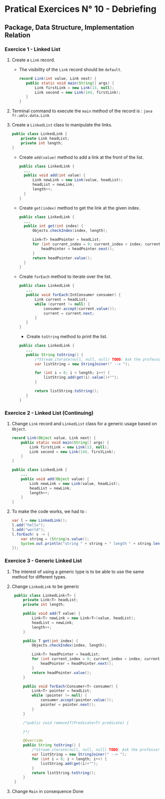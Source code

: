 # Pratical Exercices N° 10 - Debriefing

## Package, Data Structure, Implementation Relation

### Exercice 1 - Linked List

1. Create a `Link` record.
   
   - The visibility of the `Link` record should be `default`.
     
     ```java
     record Link(int value, Link next) {
        public static void main(String[] args) {
            Link firstLink = new Link(13, null); 
            Link second = new Link(144, firstLink);
        }
     }
     ```

2. Terminal command to execute the `main` method of the record is : 
   `java fr.umlv.data.Link`

3. Create a `LinkedList` class to manipulate the links.
   
   ```java
   public class LinkedLink {
       private Link headList;
       private int length;
   }
   ```
   
   - Create `add(value)` method to add a link at the front of the list.
     
     ```java
     public class LinkedLink {
       ...
       public void add(int value) {
           Link newLink = new Link(value, headList);
           headList = newLink;
           length++;
       }
     }
     ```
   
   - Create `get(index)` method to get the link at the given index.
     
     ```java
     public class LinkedLink {
       ...
       public int get(int index) {
           Objects.checkIndex(index, length);
     
           Link<T> headPointer = headList;
           for (int current_index = 0; current_index < index; current_index++) {
               headPointer = headPointer.next();
           }
           return headPointer.value();
       }
     }
     ```
   
   - Create `forEach` method to iterate over the list.
     
     ```java
     public class LinkedLink {
        ...
        public void forEach(IntConsumer consumer) {
            Link current = headList;
            while (current != null) {
                consumer.accept(current.value());
                current = current.next;
            }
        }
     }
     ```
     
     - Create `toString` method to print the list.
     
     ```java
     public class LinkedLink {
        ...
        public String toString() {
            /*Stream.iterate(null, null, null) TODO: Ask the professor about how to use iterate */
            var listString = new StringJoiner(" --> ");
     
            for (int i = 0; i < length; i++) {
                listString.add(get(i).value()+"");
            }
     
            return listString.toString();
        }
     }
     ```

### Exercice 2 - Linked List (Continuing)

1. Change `Link` record and `LinkedList` class for a generic usage based on `Object`.
   
   ```java
   record Link(Object value, Link next) {
       public static void main(String[] args) {
           Link firstLink = new Link(13, null); 
           Link second = new Link(144, firstLink);
       }   
   }
   ```
   
   ```java
   public class LinkedLink {
       ...
       public void add(Object value) {
           Link newLink = new Link(value, headList);
           headList = newLink;
           length++;
       }
   }
   ```

2. To make the code works, we had to :
   
   ```java
   var l = new LinkedLink();
   l.add("hello");
   l.add("world");
   l.forEach( s -> {
       var string = (String)s.value();
       System.out.println("string " + string + " length " + string.length());
   });
   ```

### Exercice 3 - Generic Linked List

1. The interest of using a generic type is to be able to use the same method for different types.

2. Change `LinkedLink` to be generic
   
   ```java
    public class LinkedLink<T> {
        private Link<T> headList;
        private int length;
   
        public void add(T value) {
            Link<T> newLink = new Link<T>(value, headList);
            headList = newLink;
            length++;
        }
   
        public T get(int index) {            
            Objects.checkIndex(index, length);
   
            Link<T> headPointer = headList;
            for (int current_index = 0; current_index < index; current_index++) {
                headPointer = headPointer.next();
            }
            return headPointer.value();
        }
   
        public void forEach(Consumer<T> consumer) {
            Link<T> pointer = headList;
            while (pointer != null) {
                consumer.accept(pointer.value());
                pointer = pointer.next();
            }
        }
   
        /*public void removeIf(Predicate<T> predicate) {
   
        }*/
   
        @Override
        public String toString() {
            /*Stream.iterate(null, null, null) TODO: Ask the professor about how to use iterate */
            var listString = new StringJoiner(" --> ");
            for (int i = 0; i < length; i++) {
                listString.add(get(i)+"");
            }
            return listString.toString();
        }
    }
   ```

3. Change `Main` in consequence
    Done 
